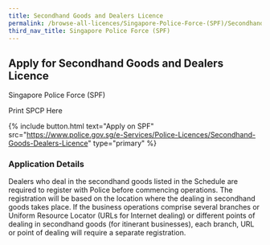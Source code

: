 ```yaml
---
title: Secondhand Goods and Dealers Licence
permalink: /browse-all-licences/Singapore-Police-Force-(SPF)/Secondhand-Goods-and-Dealers-Licence
third_nav_title: Singapore Police Force (SPF)
---
```


## Apply for Secondhand Goods and Dealers Licence

Singapore Police Force (SPF)

Print SPCP Here


{% include button.html text="Apply on SPF" src="https://www.police.gov.sg/e-Services/Police-Licences/Secondhand-Goods-Dealers-Licence" type="primary" %}

### Application Details

<p>Dealers who deal in the secondhand goods listed in the Schedule are required to register with Police before commencing operations. The registration will be based on the location where the dealing in secondhand goods takes place. If the business operations comprise several branches or Uniform Resource Locator (URLs for Internet dealing) or different points of dealing in secondhand goods (for itinerant businesses), each branch, URL or point of dealing will require a separate registration.</p>

